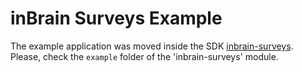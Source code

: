 
# inBrain Surveys Example
The example application was moved inside the SDK  [inbrain-surveys](https://www.npmjs.com/package/inbrain-surveys). Please, check the `example` folder of the 'inbrain-surveys' module.
